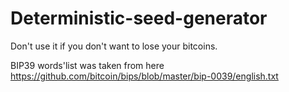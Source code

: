 # Deterministic-seed-generator

Don't use it if you don't want to lose your bitcoins.

BIP39 words'list was taken from here 
https://github.com/bitcoin/bips/blob/master/bip-0039/english.txt
